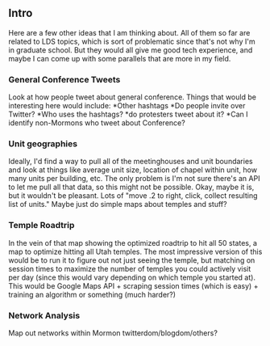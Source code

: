 ## Intro
Here are a few other ideas that I am thinking about. All of them so far are related to LDS topics, which is sort of problematic since that's not why I'm in graduate school. But they would all give me good tech experience, and maybe I can come up with some parallels that are more in my field.

### General Conference Tweets
Look at how people tweet about general conference. Things that would be interesting here would include:
*Other hashtags
*Do people invite over Twitter?
*Who uses the hashtags?
*do protesters tweet about it?
*Can I identify non-Mormons who tweet about Conference?

### Unit geographies
Ideally, I'd find a way to pull all of the meetinghouses and unit boundaries and look at things like average unit size, location of chapel within unit, how many units per building, etc. The only problem is I'm not sure there's an API to let me pull all that data, so this might not be possible. Okay, maybe it is, but it wouldn't be pleasant. Lots of "move .2 to right, click, collect resulting list of units." Maybe just do simple maps about temples and stuff?

### Temple Roadtrip
In the vein of that map showing the optimized roadtrip to hit all 50 states, a map to optimize hitting all Utah temples. The most impressive version of this would be to run it to figure out not just seeing the temple, but matching on session times to maximize the number of temples you could actively visit per day (since this would vary depending on which temple you started at). This would be Google Maps API + scraping session times (which is easy) + training an algorithm or something (much harder?)

### Network Analysis
Map out networks within Mormon twitterdom/blogdom/others?

### 
